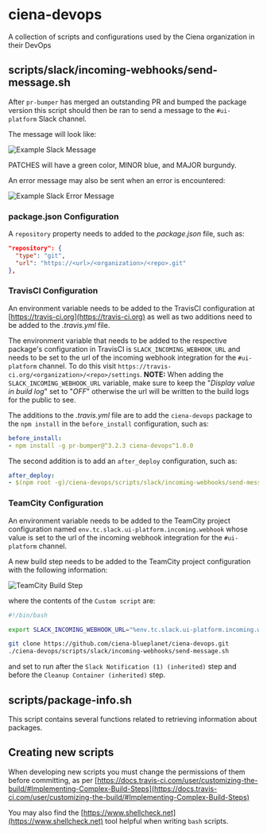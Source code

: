 # ciena-devops
A collection of scripts and configurations used by the Ciena organization in their DevOps

## scripts/slack/incoming-webhooks/send-message.sh

After `pr-bumper` has merged an outstanding PR and bumped the package version this script should then be ran to send a
message to the `#ui-platform` Slack channel.

The message will look like:

![Example Slack Message](https://user-images.githubusercontent.com/435544/35946094-19944f76-0c28-11e8-8c6d-783241c4eff4.png)

PATCHES will have a green color, MINOR blue, and MAJOR burgundy.

An error message may also be sent when an error is encountered:

![Example Slack Error Message](https://user-images.githubusercontent.com/435544/35946206-80c3bee8-0c28-11e8-81c1-b351050ddedb.png)


### package.json Configuration

A `repository` property needs to added to the _package.json_ file, such as:

```json
"repository": {
  "type": "git",
  "url": "https://<url>/<organization>/<repo>.git"
},
```


### TravisCI Configuration

An environment variable needs to be added to the TravisCI configuration at [https://travis-ci.org](https://travis-ci.org) as well as two additions need to be added to the _.travis.yml_ file.

The environment variable that needs to be added to the respective package's configuration in TravisCI is
`SLACK_INCOMING_WEBHOOK_URL` and needs to be set to the url of the incoming webhook integration for the `#ui-platform`
channel.  To do this visit `https://travis-ci.org/<organization>/<repo>/settings`. **NOTE:** When adding the
`SLACK_INCOMING_WEBHOOK_URL` variable, make sure to keep the "_Display value in build log_" set to "_OFF_" otherwise the url will be written to the build logs for the public to see.

The additions to the _.travis.yml_ file are to add the `ciena-devops` package to the `npm install` in the
`before_install` configuration, such as:

```yaml
before_install:
- npm install -g pr-bumper@^3.2.3 ciena-devops^1.0.0
```

The second addition is to add an `after_deploy` configuration, such as:

```yaml
after_deploy:
- $(npm root -g)/ciena-devops/scripts/slack/incoming-webhooks/send-message.sh
```

### TeamCity Configuration

An environment variable needs to be added to the TeamCity project configuration named `env.tc.slack.ui-platform.incoming.webhook` whose value is set to the url of the incoming webhook integration for the `#ui-platform` channel.

A new build step needs to be added to the TeamCity project configuration with the following information:

![TeamCity Build Step](https://user-images.githubusercontent.com/435544/36332083-5bc6a050-1336-11e8-93f2-3908af493ca8.png)

where the contents of the `Custom script` are:

```bash
#!/bin/bash

export SLACK_INCOMING_WEBHOOK_URL="%env.tc.slack.ui-platform.incoming.webhook%"

git clone https://github.com/ciena-blueplanet/ciena-devops.git
./ciena-devops/scripts/slack/incoming-webhooks/send-message.sh
```

and set to run after the `Slack Notification (1) (inherited)` step and before the `Cleanup Container (inherited)` step.


## scripts/package-info.sh

This script contains several functions related to retrieving information about packages.


## Creating new scripts

When developing new scripts you must change the permissions of them before committing, as per
[https://docs.travis-ci.com/user/customizing-the-build/#Implementing-Complex-Build-Steps](https://docs.travis-ci.com/user/customizing-the-build/#Implementing-Complex-Build-Steps)

You may also find the [https://www.shellcheck.net](https://www.shellcheck.net) tool helpful when writing `bash` 
scripts.

